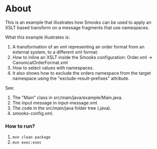 About
=====

This is an example that illustrates how Smooks can be used to apply an XSLT based transform on a message fragments that use namespaces. 

What this example illustrates is:

1.  A transformation of an xml representing an order format from an external system, to a different xml format:
2.  How to inline an XSLT inside the Smooks configuration: Order.xml -> CanonicalOrderFormat.xml
3.  How to select values with namespaces.
4.  It also shows how to exclude the orders namespace from the target namespace using the "exclude-result-prefixes" attribute.

See:

1.  The "Main" class in src/main/java/example/Main.java.
2.  The input message in input-message.xml.
3.  The code in the src/main/java folder tree (.java).
4.  smooks-config.xml.

### How to run?

1. `mvn clean package`
2. `mvn exec:exec`